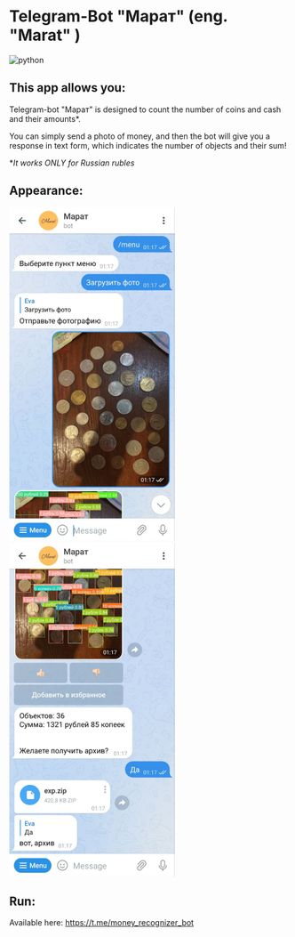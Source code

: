 # Telegram-Bot "Марат" (eng. "Marat" )
![python](https://img.shields.io/github/languages/top/evabronskayaa/coin_recognizer_bot)

## This app allows you:
Telegram-bot "Марат" is designed to count the number of coins and cash and their amounts*.

You can simply send a photo of money, and then the bot will give you a response in text form, which indicates the number of 
objects and their sum!

*_It works ONLY for Russian rubles_

## Appearance:
![image1](readme-pics/1.jpg)
![image2](readme-pics/2.jpg)

## Run:
Available here: https://t.me/money_recognizer_bot
